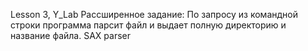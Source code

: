 Lesson 3, Y_Lab
Рассширенное задание:
По запросу из командной строки программа парсит файл и выдает полную директорию и название файла.
SAX parser